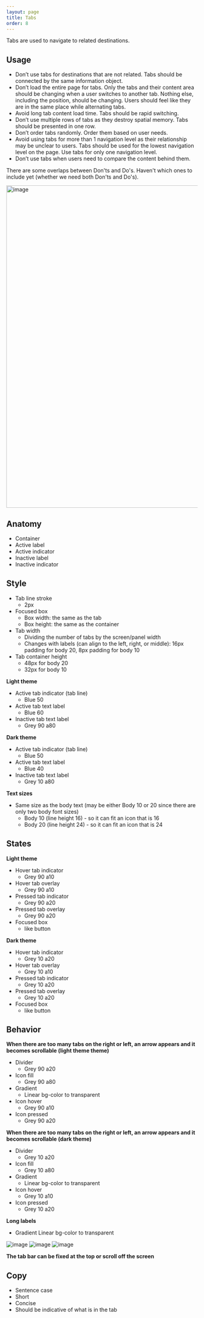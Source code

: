 ```yaml
---
layout: page
title: Tabs
order: 8
---
```


Tabs are used to navigate to related destinations.

## Usage

- Don’t use tabs for destinations that are not related. Tabs should be connected by the same information object.
- Don’t load the entire page for tabs. Only the tabs and their content area should be changing when a user switches to another tab. Nothing else, including the position, should be changing. Users should feel like they are in the same place while alternating tabs. 
- Avoid long tab content load time. Tabs should be rapid switching.
- Don’t use multiple rows of tabs as they destroy spatial memory. Tabs should be presented in one row. 
- Don’t order tabs randomly. Order them based on user needs.
- Avoid using tabs for more than 1 navigation level as their relationship may be unclear to users. Tabs should be used for the lowest navigation level on the page. Use tabs for only one navigation level. 
- Don’t use tabs when users need to compare the content behind them.

There are some overlaps between Don'ts and Do's. Haven't which ones to include yet (whether we need both Don'ts and Do's). 

<img width="846" alt="image" src="https://user-images.githubusercontent.com/10877399/48795249-403ba600-ecca-11e8-9fa3-2df57037d373.png">

## Anatomy

- Container
- Active label
- Active indicator
- Inactive label
- Inactive indicator

## Style

- Tab line stroke
  - 2px
- Focused box
  - Box width: the same as the tab
  - Box height: the same as the container
- Tab width
  - Dividing the number of tabs by the screen/panel width
  - Changes with labels (can align to the left, right, or middle): 16px padding for body 20, 8px padding for body 10
- Tab container height
  - 48px for body 20
  - 32px for body 10
  
**Light theme**
- Active tab indicator (tab line)
  - Blue 50
- Active tab text label
  - Blue 60
- Inactive tab text label
  - Grey 90 a80

**Dark theme**
- Active tab indicator (tab line)
  - Blue 50
- Active tab text label
  - Blue 40
- Inactive tab text label
  - Grey 10 a80

**Text sizes**
- Same size as the body text (may be either Body 10 or 20 since there are only two body font sizes)
  - Body 10 (line height 16) - so it can fit an icon that is 16
  - Body 20 (line height 24) - so it can fit an icon that is 24

## States

**Light theme**
- Hover tab indicator
  - Grey 90 a10
- Hover tab overlay
  - Grey 90 a10
- Pressed tab indicator
  - Grey 90 a20
- Pressed tab overlay
  - Grey 90 a20
- Focused box
  - like button

**Dark theme**
- Hover tab indicator
  - Grey 10 a20
- Hover tab overlay
  - Grey 10 a10
- Pressed tab indicator
  - Grey 10 a20
- Pressed tab overlay
  - Grey 10 a20
- Focused box
  - like button

## Behavior

**When there are too many tabs on the right or left, an arrow appears and it becomes scrollable (light theme theme)**
- Divider
  - Grey 90 a20
- Icon fill
  - Grey 90 a80
- Gradient
  - Linear bg-color to transparent
- Icon hover
  - Grey 90 a10
- Icon pressed
  - Grey 90 a20
 
**When there are too many tabs on the right or left, an arrow appears and it becomes scrollable (dark theme)**
- Divider
  - Grey 10 a20
- Icon fill
  - Grey 10 a80
- Gradient
  - Linear bg-color to transparent
- Icon hover
  - Grey 10 a10
- Icon pressed
  - Grey 10 a20

**Long labels**
- Gradient Linear bg-color to transparent

![image](https://user-images.githubusercontent.com/1721875/47156757-10266f00-d2e8-11e8-8ec5-0a36de118fc4.jpg)
![image](https://user-images.githubusercontent.com/1721875/46953988-a1e76f80-d08f-11e8-9384-2790f8a22afa.jpg)
![image](https://user-images.githubusercontent.com/1721875/47156799-29c7b680-d2e8-11e8-9ae0-56e18e597b71.jpg)

**The tab bar can be fixed at the top or scroll off the screen**

## Copy

- Sentence case
- Short
- Concise
- Should be indicative of what is in the tab